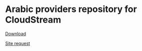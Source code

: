 # Arabic providers repository for CloudStream

[Download](https://cloudstream-extensions-arabic.zr5.repl.co/?click=download)

[Site request](https://cloudstream-extensions-arabic.zr5.repl.co/site-request)
